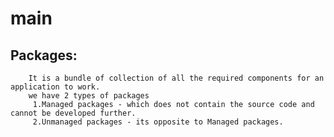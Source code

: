 # main
## Packages:
        It is a bundle of collection of all the required components for an application to work. 
        we have 2 types of packages
         1.Managed packages - which does not contain the source code and cannot be developed further.
         2.Unmanaged packages - its opposite to Managed packages.
